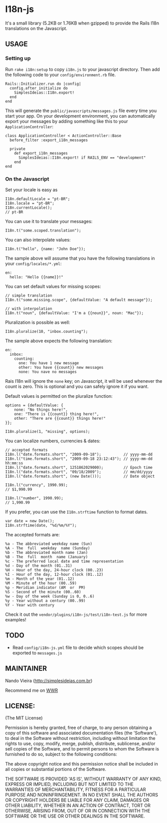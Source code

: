 I18n-js
=======

It's a small library (5.2KB or 1.76KB when gzipped) to provide the Rails I18n translations on the Javascript. 

USAGE
-----

### Setting up

Run `rake i18n:setup` to copy `i18n.js` to your javascript directory. Then 
add the following code to your `config/environment.rb` file.

	Rails::Initializer.run do |config|
	  config.after_initialize do
	    SimplesIdeias::I18n.export!
	  end
	end

This will generate the `public/javascripts/messages.js` file every time you start your app. 
On your development environment, you can automatically export your messages by adding something 
like this to your `ApplicationController`:

	class ApplicationController < ActionController::Base
	  before_filter :export_i18n_messages

	  private
	    def export_i18n_messages
	      SimplesIdeias::I18n.export! if RAILS_ENV == "development"
	    end
	end

### On the Javascript

Set your locale is easy as
	
	I18n.defaultLocale = "pt-BR";
	I18n.locale = "pt-BR";
	I18n.currentLocale();
	// pt-BR

You can use it to translate your messages:

	I18n.t("some.scoped.translation");

You can also interpolate values:

	I18n.t("hello", {name: "John Doe"});

The sample above will assume that you have the following translations in your
`config/locales/*.yml`:

	en:
	  hello: "Hello {{name}}!"

You can set default values for missing scopes:

	// simple translation
	I18n.t("some.missing.scope", {defaultValue: "A default message"});
	
	// with interpolation
	I18n.t("noun", {defaultValue: "I'm a {{noun}}", noun: "Mac"});

Pluralization is possible as well:

	I18n.pluralize(10, "inbox.counting");

The sample above expects the following translation:
	
	en:
	  inbox:
	    counting:
	      one: You have 1 new message
	      other: You have {{count}} new messages
	      none: You nave no messages

Rais I18n will ignore the `none` key; on Javascript, it will be used whenever the count
is zero. This is optional and you can safely ignore it if you want.

Default values is permitted on the pluralize function:

	options = {defaultValue: {
		none: "No things here!",
		one: "There is {{count}} thing here!",
		other: "There are {{count}} things here!"
	}};
	
	I18n.pluralize(1, "missing", options);

You can localize numbers, currencies & dates:
	
	// accepted formats
	I18n.l("date.formats.short", "2009-09-18"); 		 // yyyy-mm-dd
	I18n.l("time.formats.short", "2009-09-18 23:12:43"); // yyyy-mm-dd hh:mm:ss
	I18n.l("date.formats.short", 1251862029000);		 // Epoch time
	I18n.l("date.formats.short", "09/18/2009");			 // mm/dd/yyyy
	I18n.l("date.formats.short", (new Date()));          // Date object
	
	I18n.l("currency", 1990.99);
	// $1,990.99
	
	I18n.l("number", 1990.99);
	// 1,990.99

If you prefer, you can use the `I18n.strftime` function to format dates.

	var date = new Date();
	I18n.strftime(date, "%d/%m/%Y");

The accepted formats are:

	%a - The abbreviated weekday name (Sun)
	%A - The  full  weekday  name (Sunday)
	%b - The abbreviated month name (Jan)
	%B - The  full  month  name (January)
	%c - The preferred local date and time representation
	%d - Day of the month (01..31)
	%H - Hour of the day, 24-hour clock (00..23)
	%I - Hour of the day, 12-hour clock (01..12)
	%m - Month of the year (01..12)
	%M - Minute of the hour (00..59)
	%p - Meridian indicator (AM  or  PM)
	%S - Second of the minute (00..60)
	%w - Day of the week (Sunday is 0, 0..6)
	%y - Year without a century (00..99)
	%Y - Year with century

Check it out the `vendor/plugins/i18n-js/test/i18n-test.js` for more examples!

TODO
----

* Read `config/i18n-js.yml` file to decide which scopes should be exported to `messages.js`

MAINTAINER
----------

Nando Vieira (<http://simplesideias.com.br>)

Recommend me on [WWR](http://www.workingwithrails.com/person/7846-nando-vieira)

LICENSE:
--------

(The MIT License)

Permission is hereby granted, free of charge, to any person obtaining
a copy of this software and associated documentation files (the
'Software'), to deal in the Software without restriction, including
without limitation the rights to use, copy, modify, merge, publish,
distribute, sublicense, and/or sell copies of the Software, and to
permit persons to whom the Software is furnished to do so, subject to
the following conditions:

The above copyright notice and this permission notice shall be
included in all copies or substantial portions of the Software.

THE SOFTWARE IS PROVIDED 'AS IS', WITHOUT WARRANTY OF ANY KIND,
EXPRESS OR IMPLIED, INCLUDING BUT NOT LIMITED TO THE WARRANTIES OF
MERCHANTABILITY, FITNESS FOR A PARTICULAR PURPOSE AND NONINFRINGEMENT.
IN NO EVENT SHALL THE AUTHORS OR COPYRIGHT HOLDERS BE LIABLE FOR ANY
CLAIM, DAMAGES OR OTHER LIABILITY, WHETHER IN AN ACTION OF CONTRACT,
TORT OR OTHERWISE, ARISING FROM, OUT OF OR IN CONNECTION WITH THE
SOFTWARE OR THE USE OR OTHER DEALINGS IN THE SOFTWARE.
